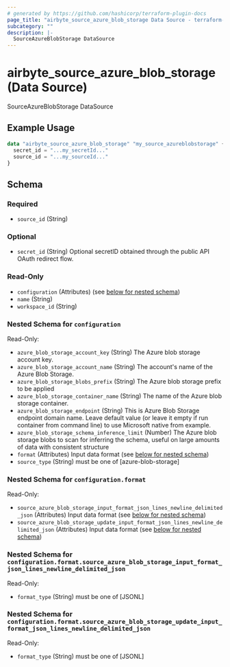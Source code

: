 ```yaml
---
# generated by https://github.com/hashicorp/terraform-plugin-docs
page_title: "airbyte_source_azure_blob_storage Data Source - terraform-provider-airbyte"
subcategory: ""
description: |-
  SourceAzureBlobStorage DataSource
---
```


# airbyte_source_azure_blob_storage (Data Source)

SourceAzureBlobStorage DataSource

## Example Usage

```terraform
data "airbyte_source_azure_blob_storage" "my_source_azureblobstorage" {
  secret_id = "...my_secretId..."
  source_id = "...my_sourceId..."
}
```

<!-- schema generated by tfplugindocs -->
## Schema

### Required

- `source_id` (String)

### Optional

- `secret_id` (String) Optional secretID obtained through the public API OAuth redirect flow.

### Read-Only

- `configuration` (Attributes) (see [below for nested schema](#nestedatt--configuration))
- `name` (String)
- `workspace_id` (String)

<a id="nestedatt--configuration"></a>
### Nested Schema for `configuration`

Read-Only:

- `azure_blob_storage_account_key` (String) The Azure blob storage account key.
- `azure_blob_storage_account_name` (String) The account's name of the Azure Blob Storage.
- `azure_blob_storage_blobs_prefix` (String) The Azure blob storage prefix to be applied
- `azure_blob_storage_container_name` (String) The name of the Azure blob storage container.
- `azure_blob_storage_endpoint` (String) This is Azure Blob Storage endpoint domain name. Leave default value (or leave it empty if run container from command line) to use Microsoft native from example.
- `azure_blob_storage_schema_inference_limit` (Number) The Azure blob storage blobs to scan for inferring the schema, useful on large amounts of data with consistent structure
- `format` (Attributes) Input data format (see [below for nested schema](#nestedatt--configuration--format))
- `source_type` (String) must be one of [azure-blob-storage]

<a id="nestedatt--configuration--format"></a>
### Nested Schema for `configuration.format`

Read-Only:

- `source_azure_blob_storage_input_format_json_lines_newline_delimited_json` (Attributes) Input data format (see [below for nested schema](#nestedatt--configuration--format--source_azure_blob_storage_input_format_json_lines_newline_delimited_json))
- `source_azure_blob_storage_update_input_format_json_lines_newline_delimited_json` (Attributes) Input data format (see [below for nested schema](#nestedatt--configuration--format--source_azure_blob_storage_update_input_format_json_lines_newline_delimited_json))

<a id="nestedatt--configuration--format--source_azure_blob_storage_input_format_json_lines_newline_delimited_json"></a>
### Nested Schema for `configuration.format.source_azure_blob_storage_input_format_json_lines_newline_delimited_json`

Read-Only:

- `format_type` (String) must be one of [JSONL]


<a id="nestedatt--configuration--format--source_azure_blob_storage_update_input_format_json_lines_newline_delimited_json"></a>
### Nested Schema for `configuration.format.source_azure_blob_storage_update_input_format_json_lines_newline_delimited_json`

Read-Only:

- `format_type` (String) must be one of [JSONL]


